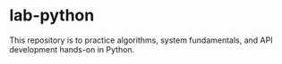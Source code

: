 # lab-python
This repository is to practice algorithms, system fundamentals, and API development hands-on in Python. 
